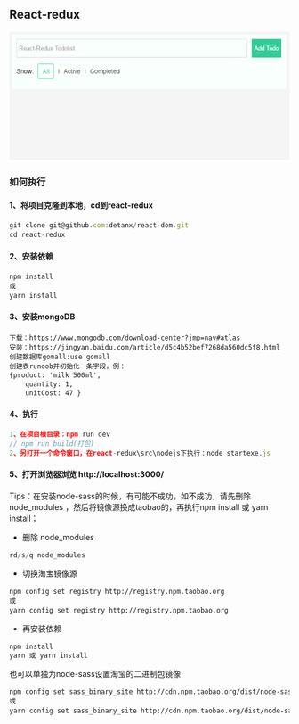 ## React-redux
![首页](/pic.gif)
### 如何执行
####  1、将项目克隆到本地，cd到react-redux
```javascript
git clone git@github.com:detanx/react-dom.git
cd react-redux
```
#### 2、安装依赖
```javascript
npm install
或
yarn install
```
#### 3、安装mongoDB
```
下载：https://www.mongodb.com/download-center?jmp=nav#atlas
安装：https://jingyan.baidu.com/article/d5c4b52bef7268da560dc5f8.html
创建数据库gomall:use gomall
创建表runoob并初始化一条字段，例：
{product: 'milk 500ml',
    quantity: 1,
    unitCost: 47 }
```
#### 4、执行
```javascript
1、在项目根目录：npm run dev
// npm run build(打包)
2、另打开一个命令窗口，在react-redux\src\nodejs下执行：node startexe.js
```
#### 5、打开浏览器浏览 http://localhost:3000/

Tips：在安装node-sass的时候，有可能不成功，如不成功，请先删除 node_modules ，然后将镜像源换成taobao的，再执行npm install 或 yarn install；
* 删除 node_modules
```javascript
rd/s/q node_modules
```
* 切换淘宝镜像源
```bash
npm config set registry http://registry.npm.taobao.org
或
yarn config set registry http://registry.npm.taobao.org
```
* 再安装依赖
```bash
npm install
yarn 或 yarn install
```
也可以单独为node-sass设置淘宝的二进制包镜像
```bash
npm config set sass_binary_site http://cdn.npm.taobao.org/dist/node-sass -g
或
yarn config set sass_binary_site http://cdn.npm.taobao.org/dist/node-sass -g
```
